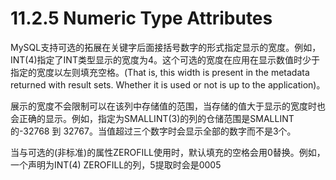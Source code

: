# 11.2.5 Numeric Type Attributes

MySQL支持可选的拓展在关键字后面接括号数字的形式指定显示的宽度。例如，INT\(4\)指定了INT类型显示的宽度为4。这个可选的宽度在应用在显示数值时少于指定的宽度以左则填充空格。\(That is, this width is present in the metadata returned with result sets. Whether it is used or not is up to the application\)。

展示的宽度不会限制可以在该列中存储值的范围，当存储的值大于显示的宽度时也会正确的显示。例如，指定为SMALLINT\(3\)的列的仓储范围是SMALLINT的-32768 到 32767。当值超过三个数字时会显示全部的数字而不是3个。

当与可选的\(非标准\)的属性ZEROFILL使用时，默认填充的空格会用0替换。例如，一个声明为INT\(4\) ZEROFILL的列，5提取时会是0005



